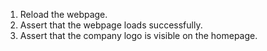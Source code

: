 1. Reload the webpage.
2. Assert that the webpage loads successfully.
3. Assert that the company logo is visible on the homepage.